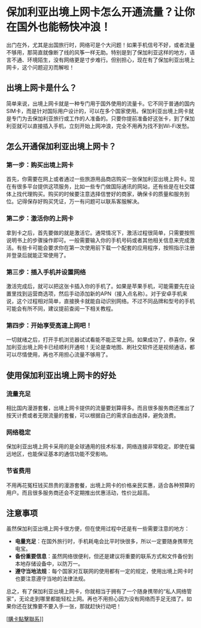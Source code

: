 # 保加利亚出境上网卡怎么开通流量？让你在国外也能畅快冲浪！

出门在外，尤其是出国旅行时，网络可是个大问题！如果手机信号不好，或者流量不够用，那简直就像断了线的风筝一样无助。特别是到了保加利亚这样的地方，语言不通、环境陌生，没有网络更是寸步难行。但别担心，现在有了保加利亚出境上网卡，这个问题迎刃而解啦！

## 出境上网卡是什么？

简单来说，出境上网卡就是一种专门用于国外使用的流量卡。它不同于普通的国内SIM卡，而是针对国际用户设计的，可以在多个国家使用。保加利亚出境上网卡就是专门为去保加利亚旅行或工作的人准备的。只要你提前准备好这张卡，到了保加利亚就可以直接插入手机，立刻开始上网冲浪，完全不用再为找不到Wi-Fi发愁。

## 怎么开通保加利亚出境上网卡？

### 第一步：购买出境上网卡

首先，你需要在网上或者通过一些旅游用品商店购买一张保加利亚出境上网卡。现在有很多平台提供这项服务，比如一些专门做国际通讯的网站，还有些是在社交媒体上找代理购买。购买的时候要注意选择信誉好的商家，确保卡的质量和服务到位。记得保存好购买凭证，万一有问题可以联系客服解决。

### 第二步：激活你的上网卡

拿到卡之后，首先要做的就是激活它。通常情况下，激活过程很简单，只需要按照说明书上的步骤操作即可。一般需要输入你的手机号码或者其他相关信息来完成激活。有些卡可能会要求你在第一次使用前下载一个配套的应用程序，按照指示注册并登录后就能正常使用了。

### 第三步：插入手机并设置网络

激活完成后，就可以把这张卡插入你的手机了。如果是苹果手机，可能需要先在设置里找到运营商选项，然后手动添加新的APN（接入点名称）。对于安卓手机来说，这个过程相对简单，直接换卡就能自动识别网络。不过不同品牌和型号的手机可能会有所不同，建议提前查阅一下相关教程。

### 第四步：开始享受高速上网吧！

一切就绪之后，打开手机浏览器试试看能不能正常上网。如果成功了，恭喜你，保加利亚出境上网卡已经顺利开通啦！无论是查地图、刷社交软件还是视频通话，都可以尽情使用，再也不用担心流量不够用了。

## 使用保加利亚出境上网卡的好处

### 流量充足

相比国内漫游套餐，出境上网卡提供的流量要划算得多。而且很多服务商还推出了按天计费或者无限流量的套餐，可以根据自己的需求自由选择，避免浪费。

### 网络稳定

保加利亚出境上网卡采用的是全球通用的技术标准，网络连接非常稳定。即使在偏远地区，也能保证基本的通信功能不受影响。

### 节省费用

不用再花冤枉钱买昂贵的漫游套餐，出境上网卡的价格亲民实惠，适合各种预算的用户。而且很多服务商还会不定期推出优惠活动，性价比超高。

## 注意事项

虽然保加利亚出境上网卡很方便，但在使用过程中还是有一些需要注意的地方：

- **电量充足**：在国外旅行时，手机耗电会比平时快很多，所以一定要随身携带充电宝。
- **备份重要信息**：虽然网络很便利，但还是建议将重要的联系方式和文件备份到本地存储设备中，以防万一。
- **遵守当地法规**：每个国家对互联网的使用都有一定的规定，使用出境上网卡时也要注意遵守当地的法律法规。

总之，有了保加利亚出境上网卡，你就相当于拥有了一个随身携带的“私人网络管家”，无论走到哪里都能轻松上网。再也不用担心因为没有网络而手足无措了。如果你还在犹豫要不要入手一张，那就赶快行动吧！

[[購卡點擊聯系](https://t.me/s/esim1088)]]